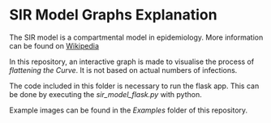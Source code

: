 # SIR Model Graphs Explanation
The SIR model is a compartmental model in epidemiology. More information can be found on [Wikipedia](https://en.wikipedia.org/wiki/Compartmental_models_in_epidemiology)

In this repository, an interactive graph is made to visualise the process of *flattening the Curve*. It is not based on actual numbers of infections.

The code included in this folder is necessary to run the flask app. This can be done by executing the *sir_model_flask.py* with python.

Example images can be found in the *Examples* folder of this repository.